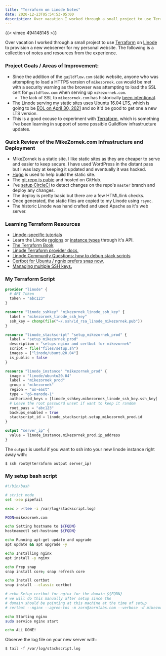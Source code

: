 ```yaml
---
title: "Terraform on Linode Notes"
date: 2020-12-23T05:54:53-05:00
description: Over vacation I worked through a small project to use Terraform on Linode to provision a new webserver for my personal website. The following is a collection of notes and resources from the experience.
---
```


{{< vimeo 494148145 >}}

Over vacation I worked through a small project to use [Terraform](https://www.terraform.io/) on [Linode](https://www.linode.com/) to provision a new webserver for my personal website. The following is a collection of notes and resources from the experience. 

### Project Goals / Areas of Improvement:

* Since the addition of the `guildflow.com` static website, anyone who was attempting to load a HTTPS version of `mikezornek.com` would be met with a security warning as the browser was attempting to load the SSL cert for `guildflow.com` when serving up `mikezornek.com`.
  * The lack of SSL to `mikezornek.com` has historically [been intentional](http://this.how/googleAndHttp/).
* The Linode serving my static sites uses Ubuntu 16.04 LTS, which is going to be [EOL on April 30, 2021](https://ubuntu.com/about/release-cycle) and so it'd be good to get one a new LTS version.
* This is a good excuse to experiment with [Terraform](https://www.terraform.io/), which is something I've been learning in support of some possible Guildflow infrastructure updates.

### Quick Review of the MikeZornek.com Infrastructure and Deployment 

* MikeZornek is a static site. I like static sites as they are cheaper to serve and easier to keep secure. I have used WordPress in the distant pass but I was lazy at keeping it updated and eventually it was hacked.
* [Hugo](https://gohugo.io/) is used to help build the static site.
* The [git repo is pubic](https://github.com/zorn/mikezornek.com) and hosted on GitHub.
* I've [setup CircleCI](https://github.com/zorn/mikezornek.com/blob/master/.circleci/config.yml) to detect changes on the repo's `master` branch and deploy any changes.
* The deploy is pretty basic but there are a few HTML/link checks.
* Once generated, the static files are copied to my Linode using `rsync`.
* The historic Linode was hand crafted and used Apache as it's web server.

### Learning Terraform Resources

* [Linode-specific tutorials](https://www.linode.com/docs/guides/applications/configuration-management/terraform/)
* Learn the Linode [regions](https://api.linode.com/v4/regions) or [instance types](https://api.linode.com/v4/linode/types) through it's API.
* [The Terraform Book](https://terraformbook.com/)
* [Linode Terraform provider docs.](https://registry.terraform.io/providers/linode/linode/latest/docs/resources/instance)
* [Linode Community Questions: how to debug stack scripts](https://www.linode.com/community/questions/11369/how-to-debug-stack-scripts)
* [Certbot for Ubuntu / ngnix prefers snap now.](https://certbot.eff.org/lets-encrypt/ubuntufocal-nginx)
* [Managing multiple SSH keys.](https://clubmate.fi/how-to-setup-and-manage-multiple-ssh-keys)

### My Terraform Script

```tf
provider "linode" {
  # API Token
  token = "abc123"
}

resource "linode_sshkey" "mikezornek_linode_ssh_key" {
  label = "mikezornek_linode_ssh_key"
  ssh_key = chomp(file("~/.ssh/id_rsa_linode_mikezornek.pub"))
}

resource "linode_stackscript" "setup_mikezornek_prod" {
  label = "setup_mikezornek_prod"
  description = "setups nginx and certbot for mikezornek"
  script = file("files/setup.sh")
  images = ["linode/ubuntu20.04"]
  is_public = false
}

resource "linode_instance" "mikezornek_prod" {
  image = "linode/ubuntu20.04"
  label = "mikezornek_prod"
  group = "mikezornek"
  region = "us-east"
  type = "g6-nanode-1"
  authorized_keys = [linode_sshkey.mikezornek_linode_ssh_key.ssh_key]
  # Leave the root password unset if want to keep it random
  root_pass = "abc123"
  backups_enabled = true
  stackscript_id = linode_stackscript.setup_mikezornek_prod.id
}

output "server_ip" {
  value = linode_instance.mikezornek_prod.ip_address
}
```

The `output` is useful if you want to ssh into your new linode instance right away with:

    $ ssh root@(terraform output server_ip)

### My setup bash script

```bash
#!/bin/bash

# strict mode
set -xeo pipefail

exec > >(tee -i /var/log/stackscript.log)

FQDN=mikezornek.com

echo Setting hostname to ${FQDN}
hostnamectl set-hostname ${FQDN}

echo Running apt-get update and upgrade
apt update && apt upgrade -y

echo Installing nginx
apt install -y nginx

echo Prep snap
snap install core; snap refresh core

echo Install certbot
snap install --classic certbot

# echo Setup certbot for nginx for the domain ${FQDN}
# we will do this manually after setup since the 
# domain should be pointing at this machine at the time of setup
# certbot --nginx --agree-tos -m zorn@zornlabs.com --verbose -d mikezornek.com

echo Starting nginx
sudo service nginx start

echo ALL DONE!
```

Observe the log file on your new server with:

    $ tail -f /var/log/stackscript.log